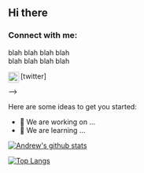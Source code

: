 ## Hi there
### Connect with me:  
blah blah blah blah  
blah blah blah blah  

<img align="left" alt="The Team | Twitter" width="22px" src="https://cdn.jsdelivr.net/npm/simple-icons@v3/icons/twitter.svg" /> [twitter]

<!--
comments inside <!-- -->
-->  

Here are some ideas to get you started:

- 🔭 We are working on ...
- 🌱 We are learning ...


[![Andrew's github stats](https://github-readme-stats.vercel.app/api?username=cwmaCampbell&count_private=true&show_icons=true&theme=radical&hide_rank=false)](https://github.com/cwmaCampbell/github-readme-stats)

[![Top Langs](https://github-readme-stats.vercel.app/api/top-langs/?username=cwmaCampbell)](https://github.com/cwmaCampbell/github-readme-stats)
